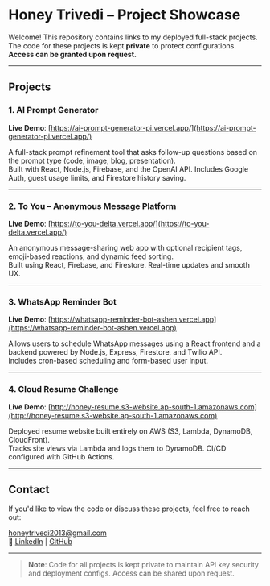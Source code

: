 # Honey Trivedi – Project Showcase

Welcome! This repository contains links to my deployed full-stack projects.  
The code for these projects is kept **private** to protect configurations.  
**Access can be granted upon request.**

---

## Projects

### 1. AI Prompt Generator  
 **Live Demo**: [https://ai-prompt-generator-pi.vercel.app/](https://ai-prompt-generator-pi.vercel.app/)  
 
A full-stack prompt refinement tool that asks follow-up questions based on the prompt type (code, image, blog, presentation).  
Built with React, Node.js, Firebase, and the OpenAI API. Includes Google Auth, guest usage limits, and Firestore history saving.

---

### 2. To You – Anonymous Message Platform  
**Live Demo**: [https://to-you-delta.vercel.app/](https://to-you-delta.vercel.app/)  

An anonymous message-sharing web app with optional recipient tags, emoji-based reactions, and dynamic feed sorting.  
Built using React, Firebase, and Firestore. Real-time updates and smooth UX.

---

### 3. WhatsApp Reminder Bot  
 **Live Demo**: [https://whatsapp-reminder-bot-ashen.vercel.app](https://whatsapp-reminder-bot-ashen.vercel.app)  
 
Allows users to schedule WhatsApp messages using a React frontend and a backend powered by Node.js, Express, Firestore, and Twilio API.  
Includes cron-based scheduling and form-based user input.

---

###  4. Cloud Resume Challenge  
 **Live Demo**: [http://honey-resume.s3-website.ap-south-1.amazonaws.com](http://honey-resume.s3-website.ap-south-1.amazonaws.com)
 
Deployed resume website built entirely on AWS (S3, Lambda, DynamoDB, CloudFront).  
Tracks site views via Lambda and logs them to DynamoDB. CI/CD configured with GitHub Actions.

---

##  Contact

If you'd like to view the code or discuss these projects, feel free to reach out:

 honeytrivedi2013@gmail.com  
🔗 [LinkedIn](https://www.linkedin.com/in/honey-trivedi-72219b199) | [GitHub](https://github.com/Polaris0110)

---

>  **Note**: Code for all projects is kept private to maintain API key security and deployment configs. Access can be shared upon request.

